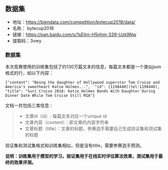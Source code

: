 ## 数据集

* 地址：https://biendata.com/competition/bytecup2018/data/
* 名称： bytecup2018
* 链接：<https://pan.baidu.com/s/1sEIjm-H5nhm-339-Uzk9Nw>
* 提取码：3vwy

### 数据集

本次竞赛使用的训练集包括了约130万篇文本的信息，每篇文本都是一个类似json格式的行，如以下内容：

```{"content": "Being the daughter of Hollywood superstar Tom Cruise and America's sweetheart Katie Holmes...",  "id": [1198440](tel:1198440),  "title": "Suri Cruise 2018: Katie Holmes Bonds With Daughter During Dinner Date While Tom Cruise Still MIA"}```

文档一共包括三类信息：

> * 文章id（id）: 每篇文本对应一个unique id
> * 文章内容（content）：即文章的内容字符串
> * 文章标题（title）：文章的标题，参赛选手需要自己生成验证集和测试集的标题

验证集和测试集格式和训练集相似，但是没有title，需要参赛选手预测。



**说明：训练集用于模型的学习，验证集用于在线实时评估算法效果，测试集用于最终的效果评测。**